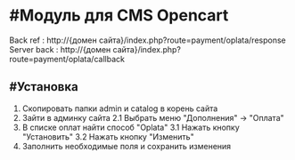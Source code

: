 #Модуль для CMS Opencart
======

Back ref : http://{домен сайта}/index.php?route=payment/oplata/response
Server back : http://{домен сайта}/index.php?route=payment/oplata/callback

#Установка
-------------
1. Скопировать папки admin и catalog в корень сайта
2. Зайти в админку сайта
2.1 Выбрать меню "Дополнения" -> "Оплата"
3. В списке оплат найти способ "Oplata"
3.1 Нажать кнопку "Установить"
3.2 Нажать кнопку "Изменить"
4. Заполнить необходимые поля и сохранить изменения
